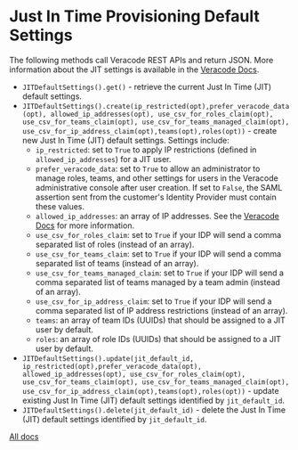 # Just In Time Provisioning Default Settings

The following methods call Veracode REST APIs and return JSON. More information about the JIT settings is available in the [Veracode Docs](https://docs.veracode.com/r/Configure_SAML_Self_Registration).

- `JITDefaultSettings().get()` - retrieve the current Just In Time (JIT) default settings.
- `JITDefaultSettings().create(ip_restricted(opt),prefer_veracode_data(opt), allowed_ip_addresses(opt), use_csv_for_roles_claim(opt), use_csv_for_teams_claim(opt), use_csv_for_teams_managed_claim(opt), use_csv_for_ip_address_claim(opt),teams(opt),roles(opt))` - create new Just In Time (JIT) default settings. Settings include:
    - `ip_restricted`: set to `True` to apply IP restrictions (defined in `allowed_ip_addresses`) for a JIT user.
    - `prefer_veracode_data`: set to `True` to allow an administrator to manage roles, teams, and other settings for users in the Veracode administrative console after user creation. If set to `False`, the SAML assertion sent from the customer's Identity Provider must contain these values.
    - `allowed_ip_addresses`: an array of IP addresses. See the [Veracode Docs](https://docs.veracode.com/r/admin_ip) for more information.
    - `use_csv_for_roles_claim`: set to `True` if your IDP will send a comma separated list of roles (instead of an array).
    - `use_csv_for_teams_claim`: set to `True` if your IDP will send a comma separated list of teams (instead of an array).
    - `use_csv_for_teams_managed_claim`: set to `True` if your IDP will send a comma separated list of teams managed by a team admin (instead of an array).
    - `use_csv_for_ip_address_claim`: set to `True` if your IDP will send a comma separated list of IP address restrictions (instead of an array).
    - `teams`: an array of team IDs (UUIDs) that should be assigned to a JIT user by default.
    - `roles`: an array of role IDs (UUIDs) that should be assigned to a JIT user by default.
- `JITDefaultSettings().update(jit_default_id, ip_restricted(opt),prefer_veracode_data(opt), allowed_ip_addresses(opt), use_csv_for_roles_claim(opt), use_csv_for_teams_claim(opt), use_csv_for_teams_managed_claim(opt), use_csv_for_ip_address_claim(opt),teams(opt),roles(opt))` - update existing Just In Time (JIT) default settings identified by `jit_default_id`.
- `JITDefaultSettings().delete(jit_default_id)` - delete the Just In Time (JIT) default settings identified by `jit_default_id`.

[All docs](docs.md)
